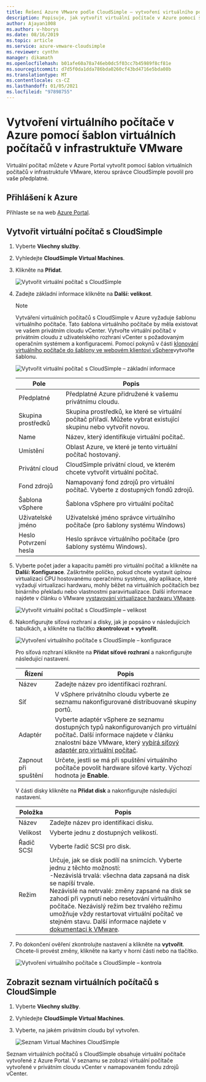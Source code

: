 ```yaml
---
title: Řešení Azure VMware podle CloudSimple – vytvoření virtuálního počítače v Azure pomocí šablon virtuálních počítačů
description: Popisuje, jak vytvořit virtuální počítače v Azure pomocí šablon virtuálních počítačů v infrastruktuře VMware pro privátní cloud CloudSimple.
author: Ajayan1008
ms.author: v-hborys
ms.date: 08/16/2019
ms.topic: article
ms.service: azure-vmware-cloudsimple
ms.reviewer: cynthn
manager: dikamath
ms.openlocfilehash: b01afe60a78a746eb0dc5f03cc7b45989f8cf81e
ms.sourcegitcommit: d7d5f0da1dda786bda0260cf43bd4716e5bda08b
ms.translationtype: MT
ms.contentlocale: cs-CZ
ms.lasthandoff: 01/05/2021
ms.locfileid: "97898755"
---
```

# <a name="create-a-virtual-machine-in-azure-using-vm-templates-on-the-vmware-infrastructure"></a>Vytvoření virtuálního počítače v Azure pomocí šablon virtuálních počítačů v infrastruktuře VMware

Virtuální počítač můžete v Azure Portal vytvořit pomocí šablon virtuálních počítačů v infrastruktuře VMware, kterou správce CloudSimple povolil pro vaše předplatné.

## <a name="sign-in-to-azure"></a>Přihlášení k Azure

Přihlaste se na web [Azure Portal](https://portal.azure.com).

## <a name="create-cloudsimple-virtual-machine"></a>Vytvořit virtuální počítač s CloudSimple

1. Vyberte **Všechny služby**.

2. Vyhledejte **CloudSimple Virtual Machines**.

3. Klikněte na **Přidat**.

    ![Vytvořit virtuální počítač s CloudSimple](media/create-cloudsimple-virtual-machine.png)

4. Zadejte základní informace klikněte na **Další: velikost**.

    > [!NOTE]
    > Vytváření virtuálních počítačů s CloudSimple v Azure vyžaduje šablonu virtuálního počítače.  Tato šablona virtuálního počítače by měla existovat ve vašem privátním cloudu vCenter.  Vytvořte virtuální počítač v privátním cloudu z uživatelského rozhraní vCenter s požadovaným operačním systémem a konfiguracemi.  Pomocí pokynů v části [klonování virtuálního počítače do šablony ve webovém klientovi vSphere](https://docs.vmware.com/en/VMware-vSphere/6.5/com.vmware.vsphere.vm_admin.doc/GUID-FE6DE4DF-FAD0-4BB0-A1FD-AFE9A40F4BFE_copy.html)vytvořte šablonu.

    ![Vytvořit virtuální počítač s CloudSimple – základní informace](media/create-cloudsimple-virtual-machine-basic-info.png)

    | Pole | Popis |
    | ------------ | ------------- |
    | Předplatné | Předplatné Azure přidružené k vašemu privátnímu cloudu.  |
    | Skupina prostředků | Skupina prostředků, ke které se virtuální počítač přiřadí. Můžete vybrat existující skupinu nebo vytvořit novou. |
    | Name | Název, který identifikuje virtuální počítač.  |
    | Umístění | Oblast Azure, ve které je tento virtuální počítač hostovaný.  |
    | Privátní cloud | CloudSimple privátní cloud, ve kterém chcete vytvořit virtuální počítač. |
    | Fond zdrojů | Namapovaný fond zdrojů pro virtuální počítač. Vyberte z dostupných fondů zdrojů. |
    | Šablona vSphere | Šablona vSphere pro virtuální počítač  |
    | Uživatelské jméno | Uživatelské jméno správce virtuálního počítače (pro šablony systému Windows)|
    | Heslo <br>Potvrzení hesla | Heslo správce virtuálního počítače (pro šablony systému Windows).  |

5. Vyberte počet jader a kapacitu paměti pro virtuální počítač a klikněte na **Další: Konfigurace**. Zaškrtněte políčko, pokud chcete vystavit úplnou virtualizaci CPU hostovanému operačnímu systému, aby aplikace, které vyžadují virtualizaci hardwaru, mohly běžet na virtuálních počítačích bez binárního překladu nebo vlastnostmi paravirtualizace. Další informace najdete v článku o VMware [vystavování virtualizace hardwaru VMware](https://docs.vmware.com/en/VMware-vSphere/6.5/com.vmware.vsphere.vm_admin.doc/GUID-2A98801C-68E8-47AF-99ED-00C63E4857F6.html).

    ![Vytvořit virtuální počítač s CloudSimple – velikost](media/create-cloudsimple-virtual-machine-size.png)

6. Nakonfigurujte síťová rozhraní a disky, jak je popsáno v následujících tabulkách, a klikněte na tlačítko **zkontrolovat + vytvořit**.

    ![Vytvoření virtuálního počítače s CloudSimple – konfigurace](media/create-cloudsimple-virtual-machine-configurations.png)

    Pro síťová rozhraní klikněte na **Přidat síťové rozhraní** a nakonfigurujte následující nastavení.

    | Řízení | Popis |
    | ------------ | ------------- |
    | Název | Zadejte název pro identifikaci rozhraní.  |
    | Síť | V vSphere privátního cloudu vyberte ze seznamu nakonfigurované distribuované skupiny portů.  |
    | Adaptér | Vyberte adaptér vSphere ze seznamu dostupných typů nakonfigurovaných pro virtuální počítač. Další informace najdete v článku znalostní báze VMware, který [vybírá síťový adaptér pro virtuální počítač](https://kb.vmware.com/s/article/1001805). |
    | Zapnout při spuštění | Určete, jestli se má při spuštění virtuálního počítače povolit hardware síťové karty. Výchozí hodnota je **Enable**. |

    V části disky klikněte na **Přidat disk** a nakonfigurujte následující nastavení.

    | Položka | Popis |
    | ------------ | ------------- |
    | Název | Zadejte název pro identifikaci disku.  |
    | Velikost | Vyberte jednu z dostupných velikostí.  |
    | Řadič SCSI | Vyberte řadič SCSI pro disk.  |
    | Režim | Určuje, jak se disk podílí na snímcích. Vyberte jednu z těchto možností: <br> -Nezávislá trvalá: všechna data zapsaná na disk se napíší trvale.<br> Nezávislé na netrvalé: změny zapsané na disk se zahodí při vypnutí nebo resetování virtuálního počítače.  Nezávislý režim bez trvalého režimu umožňuje vždy restartovat virtuální počítač ve stejném stavu. Další informace najdete v [dokumentaci k VMware](https://docs.vmware.com/en/VMware-vSphere/6.5/com.vmware.vsphere.vm_admin.doc/GUID-8B6174E6-36A8-42DA-ACF7-0DA4D8C5B084.html).

7. Po dokončení ověření zkontrolujte nastavení a klikněte na **vytvořit**. Chcete-li provést změny, klikněte na karty v horní části nebo na tlačítko.

    ![Vytvoření virtuálního počítače s CloudSimple – kontrola](media/create-cloudsimple-virtual-machine-review.png)

## <a name="view-list-of-cloudsimple-virtual-machines"></a>Zobrazit seznam virtuálních počítačů s CloudSimple

1. Vyberte **Všechny služby**.

2. Vyhledejte **CloudSimple Virtual Machines**.

3. Vyberte, na jakém privátním cloudu byl vytvořen.

    ![Seznam Virtual Machines CloudSimple](media/list-cloudsimple-virtual-machines.png)

Seznam virtuálních počítačů s CloudSimple obsahuje virtuální počítače vytvořené z Azure Portal.  V seznamu se zobrazí virtuální počítače vytvořené v privátním cloudu vCenter v namapovaném fondu zdrojů vCenter.  

